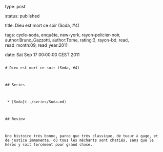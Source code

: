 type: post
status: published
title: Dieu est mort ce soir (Soda, #4)
tags:  cycle-soda,  enquête,  new-york,  rayon-policier-noir, author:Bruno_Gazzotti, author:Tome, rating:3, rayon-bd, read, read_month:09, read_year:2011
date: Sat Sep 17 00:00:00 CEST 2011
~~~~~~
# Dieu est mort ce soir (Soda, #4)

## Series

 * [Soda](../series/Soda.md)

## Review

Une histoire très bonne, parce que très classique, de tueur à gage, et de justice immanente, où tous les méchants sont chatiés, sans que le héros y soit forcément pour grand chose.